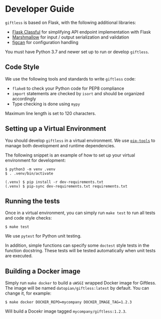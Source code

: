Developer Guide
===============
`giftless` is based on Flask, with the following additional libraries:

* [Flask Classful](http://flask-classful.teracy.org/) for simplifying API
endpoint implementation with Flask
* [Marshmallow](https://marshmallow.readthedocs.io/en/stable/) for
input / output serialization and validation
* [figcan](https://github.com/shoppimon/figcan) for configuration handling

You must have Python 3.7 and newer set up to run or develop `giftless`.

## Code Style
We use the following tools and standards to write `giftless` code:
* `flake8` to check your Python code for PEP8 compliance
* `import` statements are checked by `isort` and should be organized
accordingly
* Type checking is done using `mypy`

Maximum line length is set to 120 characters.

## Setting up a Virtual Environment
You should develop `giftless` in a virtual environment. We use [`pip-tools`][1]
to manage both development and runtime dependencies.

The following snippet is an example of how to set up your virtual environment
for development:

    $ python3 -m venv .venv
    $ . .venv/bin/activate

    (.venv) $ pip install -r dev-requirements.txt
    (.venv) $ pip-sync dev-requirements.txt requirements.txt

## Running the tests
Once in a virtual environment, you can simply run `make test` to run all tests
and code style checks:

    $ make test

We use `pytest` for Python unit testing.

In addition, simple functions can specify some `doctest` style tests in the
function docstring. These tests will be tested automatically when unit tests
are executed.

## Building a Docker image
Simply run `make docker` to build a `uWSGI` wrapped Docker image for Giftless.
The image will be named `datopian/giftless:latest` by default. You can change
it, for example:

    $ make docker DOCKER_REPO=mycompany DOCKER_IMAGE_TAG=1.2.3

Will build a Docekr image tagged `mycompany/giftless:1.2.3`.

[1]: https://github.com/jazzband/pip-tools
